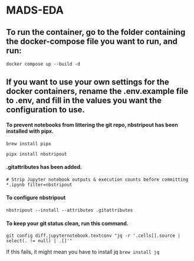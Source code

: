 # MADS-EDA
## To run the container, go to the folder containing the docker-compose file you want to run, and run:
``` docker compose up --build -d ```

## If you want to use your own settings for the docker containers, rename the .env.example file to .env, and fill in the values you want the configuration to use.

#### To prevent notebooks from littering the git repo, nbstripout has been installed with pipx.
```brew install pipx ```

```pipx install nbstripout ```

#### .gitattributes has been added.
```
# Strip Jupyter notebook outputs & execution counts before committing
*.ipynb filter=nbstripout
```
#### To configure nbstripout
```nbstripout --install --attributes .gitattributes ```

#### To keep your git status clean, run this command.
``` 
git config diff.jupyternotebook.textconv "jq -r '.cells[].source | select(. != null) | .[]'" 
```

If this fails, it might mean you have to install jq
```brew install jq ```

